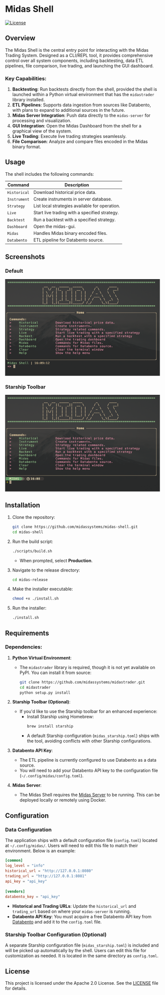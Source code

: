 # Midas Shell

[![License](https://img.shields.io/badge/license-Apache%202.0-blue.svg)](LICENSE)

## Overview

The Midas Shell is the central entry point for interacting with the Midas Trading System. Designed as a CLI/REPL tool, it provides comprehensive control over all system components, including backtesting, data ETL pipelines, file comparison, live trading, and launching the GUI dashboard.

### Key Capabilities:

1. **Backtesting**: Run backtests directly from the shell, provided the shell is launched within a Python virtual environment that has the `midastrader` library installed.
2. **ETL Pipelines**: Supports data ingestion from sources like Databento, with plans to expand to additional sources in the future.
3. **Midas Server Integration**: Push data directly to the `midas-server` for processing and visualization.
4. **GUI Integration**: Open the Midas Dashboard from the shell for a graphical view of the system.
5. **Live Trading**: Execute live trading strategies seamlessly.
6. **File Comparison**: Analyze and compare files encoded in the Midas binary format.

## Usage

The shell includes the following commands:

| **Command**  | **Description**                                |
| ------------ | ---------------------------------------------- |
| `Historical` | Download historical price data.                |
| `Instrument` | Create instruments in server database.         |
| `Strategy`   | List local strategies available for operation. |
| `Live`       | Start live trading with a specified strategy.  |
| `Backtest`   | Run a backtest with a specified strategy.      |
| `Dashboard`  | Open the midas-gui.                            |
| `Midas`      | Handles Midas binary encoded files.            |
| `Databento`  | ETL pipeline for Databento source.             |

## Screenshots

### Default

![Midas Shell Default](assets/default.png)

### Starship Toolbar

![Midas Shell Starship](assets/starship.png)

## Installation

1. Clone the repository:

   ```bash
   git clone https://github.com/midassystems/midas-shell.git
   cd midas-shell
   ```

2. Run the build script:

   ```bash
   ./scripts/build.sh
   ```

   - When prompted, select **Production**.

3. Navigate to the release directory:

   ```bash
   cd midas-release
   ```

4. Make the installer executable:

   ```bash
   chmod +x ./install.sh
   ```

5. Run the installer:
   ```bash
   ./install.sh
   ```

## Requirements

### Dependencies:

1. **Python Virtual Environment**:

   - The `midastrader` library is required, though it is not yet available on PyPI. You can install it from source:
     ```bash
     git clone https://github.com/midassystems/midastrader.git
     cd midastrader
     python setup.py install
     ```

2. **Starship Toolbar (Optional)**:

   - If you'd like to use the Starship toolbar for an enhanced experience:
     - Install Starship using Homebrew:
       ```bash
       brew install starship
       ```
     - A default Starship configuration (`midas_starship.toml`) ships with the tool, avoiding conflicts with other Starship configurations.

3. **Databento API Key**:

   - The ETL pipeline is currently configured to use Databento as a data source.
   - You will need to add your Databento API key to the configuration file (`~/.config/midas/config.toml`).

4. **Midas Server**:
   - The Midas Shell requires the [Midas Server](https://github.com/midassystems/midas-server) to be running. This can be deployed locally or remotely using Docker.

## Configuration

### Data Configuration

The application ships with a default configuration file (`config.toml`) located at `~/.config/midas/`. Users will need to edit this file to match their environment. Below is an example:

```toml
[common]
log_level = "info"
historical_url = "http://127.0.0.1:8080"
trading_url = "http://127.0.0.1:8081"
api_key = "api_key"

[vendors]
databento_key = "api_key"
```

- **Historical and Trading URLs**: Update the `historical_url` and `trading_url` based on where your `midas-server` is running.
- **Databento API Key**: You must acquire a free Databento API key from [Databento](https://databento.com) and add it to the `config.toml` file.

### Starship Toolbar Configuration (Optional)

A separate Starship configuration file (`midas_starship.toml`) is included and will be picked up automatically by the shell. Users can edit this file for customization as needed. It is located in the same directory as `config.toml`.

## License

This project is licensed under the Apache 2.0 License. See the [LICENSE](LICENSE) file for details.
